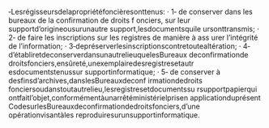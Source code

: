 ‐Lesrégisseursdelapropriétéfoncièresonttenus:
· 1‐ de conserver dans les bureaux de la confirmation de droits f onciers, sur leur
supportd’origineousurunautre support,lesdocumentsquile ursonttransmis;
· 2‐ de faire les inscriptions sur les registres de manière à ass urer l’intégrité de
l’information;
· 3‐depréserverlesinscriptionscontretoutealtération;
· 4‐d’établiretdeconserverdansunautrelieuquelesBureaux deconfirmationde
droitsfonciers,ensûreté,unexemplairedesregistresetautr esdocumentstenussur supportinformatique;
· 5‐ de conserver à desfinsd’archives,danslesBureauxdeconf irmationdedroits
fonciersoudanstoutautrelieu,lesregistresetdocumentssu rsupportpapierqui ontfaitl’objet,conformémentàunarrêtéministérielprisen applicationduprésent CodesurlesBureauxdeconfirmationdedroitsfonciers,d’une opérationvisantàles reproduiresurunsupportinformatique.